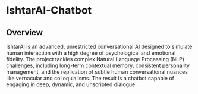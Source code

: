 # IshtarAI-Chatbot

## Overview

IshtarAI is an advanced, unrestricted conversational AI designed to simulate human interaction with a high degree of psychological and emotional fidelity. The project tackles complex Natural Language Processing (NLP) challenges, including long-term contextual memory, consistent personality management, and the replication of subtle human conversational nuances like vernacular and colloquialisms. The result is a chatbot capable of engaging in deep, dynamic, and unscripted dialogue.

